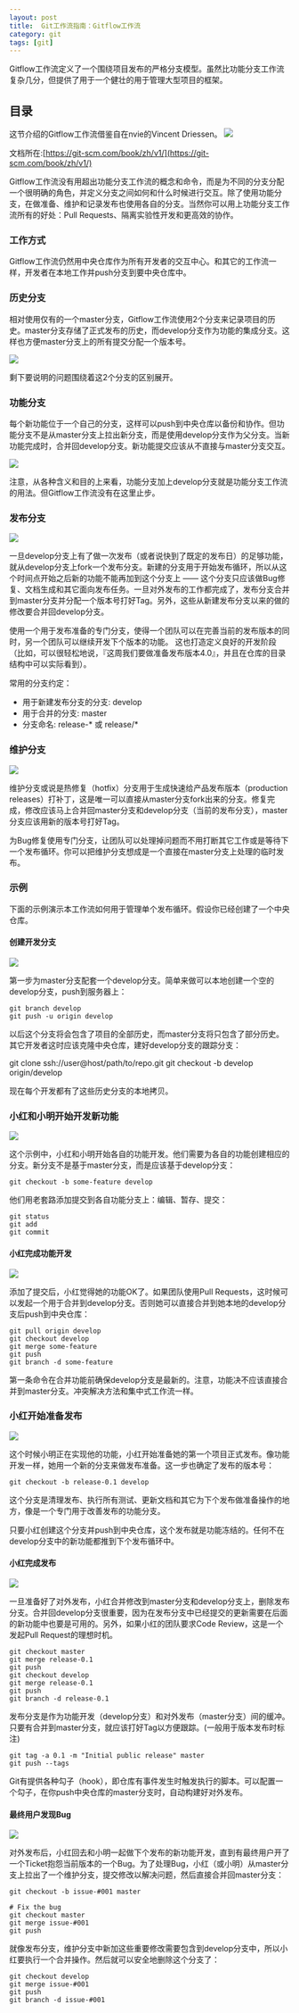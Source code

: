 ```yaml
---
layout: post
title:  Git工作流指南：Gitflow工作流
category: git 
tags: [git]
---
```


Gitflow工作流定义了一个围绕项目发布的严格分支模型。虽然比功能分支工作流复杂几分，但提供了用于一个健壮的用于管理大型项目的框架。

## 目录

这节介绍的Gitflow工作流借鉴自在nvie的Vincent Driessen。
![](https://static.studytime.xin/image/articles/spring-boot20190819223047.png)

文档所在:[https://git-scm.com/book/zh/v1/](https://git-scm.com/book/zh/v1/)

Gitflow工作流没有用超出功能分支工作流的概念和命令，而是为不同的分支分配一个很明确的角色，并定义分支之间如何和什么时候进行交互。除了使用功能分支，在做准备、维护和记录发布也使用各自的分支。当然你可以用上功能分支工作流所有的好处：Pull Requests、隔离实验性开发和更高效的协作。
### 工作方式


Gitflow工作流仍然用中央仓库作为所有开发者的交互中心。和其它的工作流一样，开发者在本地工作并push分支到要中央仓库中。

### 历史分支

相对使用仅有的一个master分支，Gitflow工作流使用2个分支来记录项目的历史。master分支存储了正式发布的历史，而develop分支作为功能的集成分支。这样也方便master分支上的所有提交分配一个版本号。

![](https://static.studytime.xin/image/articles/spring-boot20190819223125.png)

剩下要说明的问题围绕着这2个分支的区别展开。

### 功能分支

每个新功能位于一个自己的分支，这样可以push到中央仓库以备份和协作。但功能分支不是从master分支上拉出新分支，而是使用develop分支作为父分支。当新功能完成时，合并回develop分支。新功能提交应该从不直接与master分支交互。

![](https://static.studytime.xin/image/articles/spring-boot20190819223140.png)

注意，从各种含义和目的上来看，功能分支加上develop分支就是功能分支工作流的用法。但Gitflow工作流没有在这里止步。

### 发布分支

![](https://static.studytime.xin/image/articles/spring-boot20190819223206.png)


一旦develop分支上有了做一次发布（或者说快到了既定的发布日）的足够功能，就从develop分支上fork一个发布分支。新建的分支用于开始发布循环，所以从这个时间点开始之后新的功能不能再加到这个分支上 —— 这个分支只应该做Bug修复、文档生成和其它面向发布任务。一旦对外发布的工作都完成了，发布分支合并到master分支并分配一个版本号打好Tag。另外，这些从新建发布分支以来的做的修改要合并回develop分支。

使用一个用于发布准备的专门分支，使得一个团队可以在完善当前的发布版本的同时，另一个团队可以继续开发下个版本的功能。
这也打造定义良好的开发阶段（比如，可以很轻松地说，『这周我们要做准备发布版本4.0』，并且在仓库的目录结构中可以实际看到）。

常用的分支约定：

- 用于新建发布分支的分支: develop
- 用于合并的分支: master
- 分支命名: release-* 或 release/*

### 维护分支
![](https://static.studytime.xin/image/articles/spring-boot20190819223231.png)


维护分支或说是热修复（hotfix）分支用于生成快速给产品发布版本（production releases）打补丁，这是唯一可以直接从master分支fork出来的分支。修复完成，修改应该马上合并回master分支和develop分支（当前的发布分支），master分支应该用新的版本号打好Tag。

为Bug修复使用专门分支，让团队可以处理掉问题而不用打断其它工作或是等待下一个发布循环。你可以把维护分支想成是一个直接在master分支上处理的临时发布。

### 示例

下面的示例演示本工作流如何用于管理单个发布循环。假设你已经创建了一个中央仓库。

#### 创建开发分支
![](https://static.studytime.xin/image/articles/spring-boot20190819223257.png)

第一步为master分支配套一个develop分支。简单来做可以本地创建一个空的develop分支，push到服务器上：

```
git branch develop
git push -u origin develop
```

以后这个分支将会包含了项目的全部历史，而master分支将只包含了部分历史。其它开发者这时应该克隆中央仓库，建好develop分支的跟踪分支：

git clone ssh://user@host/path/to/repo.git
git checkout -b develop origin/develop

现在每个开发都有了这些历史分支的本地拷贝。

### 小红和小明开始开发新功能
![](https://static.studytime.xin/image/articles/spring-boot20190819223315.png)

这个示例中，小红和小明开始各自的功能开发。他们需要为各自的功能创建相应的分支。新分支不是基于master分支，而是应该基于develop分支：

```
git checkout -b some-feature develop
```

他们用老套路添加提交到各自功能分支上：编辑、暂存、提交：

```
git status
git add
git commit
```

#### 小红完成功能开发

![](https://static.studytime.xin/image/articles/spring-boot20190819223330.png)

添加了提交后，小红觉得她的功能OK了。如果团队使用Pull Requests，这时候可以发起一个用于合并到develop分支。否则她可以直接合并到她本地的develop分支后push到中央仓库：

```
git pull origin develop
git checkout develop
git merge some-feature
git push
git branch -d some-feature
```

第一条命令在合并功能前确保develop分支是最新的。注意，功能决不应该直接合并到master分支。冲突解决方法和集中式工作流一样。

### 小红开始准备发布
![](https://static.studytime.xin/image/articles/spring-boot20190819223347.png)


这个时候小明正在实现他的功能，小红开始准备她的第一个项目正式发布。像功能开发一样，她用一个新的分支来做发布准备。这一步也确定了发布的版本号：
```
git checkout -b release-0.1 develop
```

这个分支是清理发布、执行所有测试、更新文档和其它为下个发布做准备操作的地方，像是一个专门用于改善发布的功能分支。

只要小红创建这个分支并push到中央仓库，这个发布就是功能冻结的。任何不在develop分支中的新功能都推到下个发布循环中。

#### 小红完成发布

![](https://static.studytime.xin/image/articles/spring-boot20190819223405.png)


一旦准备好了对外发布，小红合并修改到master分支和develop分支上，删除发布分支。合并回develop分支很重要，因为在发布分支中已经提交的更新需要在后面的新功能中也要是可用的。另外，如果小红的团队要求Code Review，这是一个发起Pull Request的理想时机。
```
git checkout master
git merge release-0.1
git push
git checkout develop
git merge release-0.1
git push
git branch -d release-0.1
```

发布分支是作为功能开发（develop分支）和对外发布（master分支）间的缓冲。只要有合并到master分支，就应该打好Tag以方便跟踪。(一般用于版本发布时标注)
```
git tag -a 0.1 -m "Initial public release" master
git push --tags
```

Git有提供各种勾子（hook），即仓库有事件发生时触发执行的脚本。可以配置一个勾子，在你push中央仓库的master分支时，自动构建好对外发布。

#### 最终用户发现Bug
![](https://static.studytime.xin/image/articles/spring-boot20190819223427.png)

对外发布后，小红回去和小明一起做下个发布的新功能开发，直到有最终用户开了一个Ticket抱怨当前版本的一个Bug。为了处理Bug，小红（或小明）从master分支上拉出了一个维护分支，提交修改以解决问题，然后直接合并回master分支：

```
git checkout -b issue-#001 master

# Fix the bug
git checkout master
git merge issue-#001
git push
```

就像发布分支，维护分支中新加这些重要修改需要包含到develop分支中，所以小红要执行一个合并操作。然后就可以安全地删除这个分支了：
```
git checkout develop
git merge issue-#001
git push
git branch -d issue-#001
```



